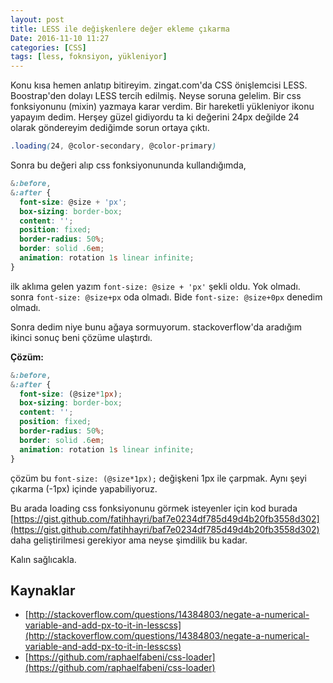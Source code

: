 ```yaml
---
layout: post
title: LESS ile değişkenlere değer ekleme çıkarma
Date: 2016-11-10 11:27
categories: [CSS]
tags: [less, foknsiyon, yükleniyor]
---
```


Konu kısa hemen anlatıp bitireyim. zingat.com'da CSS önişlemcisi LESS. Boostrap'den dolayı LESS tercih edilmiş. Neyse soruna gelelim. Bir css fonksiyonunu (mixin) yazmaya karar verdim. Bir hareketli yükleniyor ikonu  yapayım dedim. Herşey güzel gidiyordu ta ki değerini 24px değilde 24 olarak göndereyim dediğimde sorun ortaya çıktı.

```scss
.loading(24, @color-secondary, @color-primary)
```

Sonra bu değeri alıp css fonksiyonununda kullandığımda,

```scss
&:before,
&:after {
  font-size: @size + 'px';
  box-sizing: border-box;
  content: '';
  position: fixed;
  border-radius: 50%;
  border: solid .6em;
  animation: rotation 1s linear infinite;
}
```

ilk aklıma gelen yazım  `font-size: @size + 'px'` şekli oldu. Yok olmadı. sonra `font-size: @size+px` oda olmadı. Bide `font-size: @size+0px` denedim olmadı.

Sonra dedim niye bunu ağaya sormuyorum. stackoverflow'da aradığım ikinci sonuç beni çözüme ulaştırdı. 

**Çözüm:**

```scss
&:before,
&:after {
  font-size: (@size*1px);
  box-sizing: border-box;
  content: '';
  position: fixed;
  border-radius: 50%;
  border: solid .6em;
  animation: rotation 1s linear infinite;
}
```

çözüm bu `font-size: (@size*1px);` değişkeni 1px ile çarpmak. Aynı şeyi çıkarma (-1px) içinde yapabiliyoruz. 

Bu arada loading css fonksiyonunu görmek isteyenler için kod burada [https://gist.github.com/fatihhayri/baf7e0234df785d49d4b20fb3558d302](https://gist.github.com/fatihhayri/baf7e0234df785d49d4b20fb3558d302) daha geliştirilmesi gerekiyor ama neyse şimdilik bu kadar.

Kalın sağlıcakla.

## Kaynaklar
 - [http://stackoverflow.com/questions/14384803/negate-a-numerical-variable-and-add-px-to-it-in-lesscss](http://stackoverflow.com/questions/14384803/negate-a-numerical-variable-and-add-px-to-it-in-lesscss)
 - [https://github.com/raphaelfabeni/css-loader](https://github.com/raphaelfabeni/css-loader)